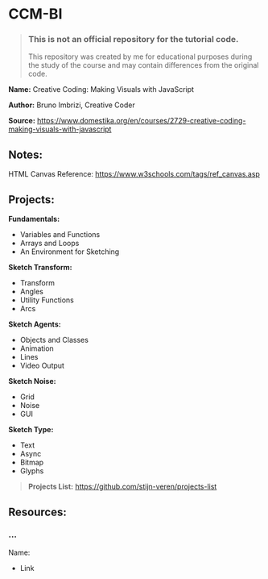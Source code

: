 # CCM-BI

> ### This is not an official repository for the tutorial code.
>
> This repository was created by me for educational purposes during the study of the course and may contain differences from the original code.

**Name:** Creative Coding: Making Visuals with JavaScript

**Author:** Bruno Imbrizi, Creative Coder

**Source:** https://www.domestika.org/en/courses/2729-creative-coding-making-visuals-with-javascript

## Notes:

HTML Canvas Reference: https://www.w3schools.com/tags/ref_canvas.asp

## Projects:

**Fundamentals:**

- Variables and Functions
- Arrays and Loops
- An Environment for Sketching

**Sketch Transform:**

- Transform
- Angles
- Utility Functions
- Arcs

**Sketch Agents:**

- Objects and Classes
- Animation
- Lines
- Video Output

**Sketch Noise:**

- Grid
- Noise
- GUI

**Sketch Type:**

- Text
- Async
- Bitmap
- Glyphs

> **Projects List:** https://github.com/stijn-veren/projects-list

## Resources:

### ...

Name:

- Link

